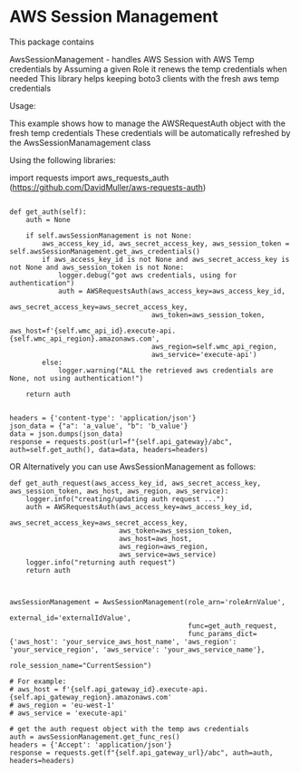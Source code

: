 # AWS Session Management

This package contains 

AwsSessionManagement - handles AWS Session with AWS Temp credentials by Assuming a given Role
                       it renews the temp credentials when needed
This library helps keeping boto3 clients with the fresh aws temp credentials

Usage:

This example shows how to manage the AWSRequestAuth object with the fresh temp credentials 
These credentials will be automatically refreshed by the AwsSessionManamagement class

Using the following libraries:

import requests
import aws_requests_auth (https://github.com/DavidMuller/aws-requests-auth)

```

def get_auth(self):
    auth = None

    if self.awsSessionManagement is not None:
        aws_access_key_id, aws_secret_access_key, aws_session_token = self.awsSessionManagement.get_aws_credentials()
        if aws_access_key_id is not None and aws_secret_access_key is not None and aws_session_token is not None:
            logger.debug("got aws credentials, using for authentication")
            auth = AWSRequestsAuth(aws_access_key=aws_access_key_id,
                                   aws_secret_access_key=aws_secret_access_key,
                                   aws_token=aws_session_token,
                                   aws_host=f'{self.wmc_api_id}.execute-api.{self.wmc_api_region}.amazonaws.com',
                                   aws_region=self.wmc_api_region,
                                   aws_service='execute-api')
        else:
            logger.warning("ALL the retrieved aws credentials are None, not using authentication!")

    return auth


headers = {'content-type': 'application/json'}
json_data = {"a": 'a_value', "b": 'b_value'}
data = json.dumps(json_data)
response = requests.post(url=f"{self.api_gateway}/abc", auth=self.get_auth(), data=data, headers=headers)

```

OR Alternatively you can use AwsSessionManagement as follows:

```
def get_auth_request(aws_access_key_id, aws_secret_access_key, aws_session_token, aws_host, aws_region, aws_service):
    logger.info("creating/updating auth request ...")
    auth = AWSRequestsAuth(aws_access_key=aws_access_key_id,
                           aws_secret_access_key=aws_secret_access_key,
                           aws_token=aws_session_token,
                           aws_host=aws_host,
                           aws_region=aws_region,
                           aws_service=aws_service)
    logger.info("returning auth request")
    return auth



awsSessionManagement = AwsSessionManagement(role_arn='roleArnValue',
                                            external_id='externalIdValue',
                                            func=get_auth_request,
                                            func_params_dict={'aws_host': 'your_service_aws_host_name', 'aws_region': 'your_service_region', 'aws_service': 'your_aws_service_name'},
                                            role_session_name="CurrentSession")

# For example:
# aws_host = f'{self.api_gateway_id}.execute-api.{self.api_gateway_region}.amazonaws.com'
# aws_region = 'eu-west-1'
# aws_service = 'execute-api'

# get the auth request object with the temp aws credentials
auth = awsSessionManagement.get_func_res()
headers = {'Accept': 'application/json'}
response = requests.get(f"{self.api_gateway_url}/abc", auth=auth, headers=headers)


```


 